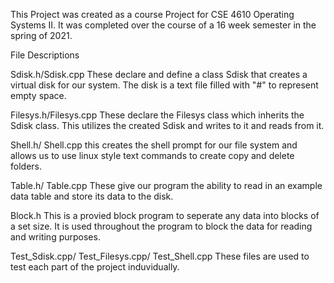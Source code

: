 This Project was created as a course Project for CSE 4610 Operating Systems II. It was completed over the course of a 16 week semester in the spring of 2021.

File Descriptions

Sdisk.h/Sdisk.cpp
These declare and define a class Sdisk that creates a virtual disk for our system. The disk is a text file filled with "#" to represent empty space.

Filesys.h/Filesys.cpp
These declare the Filesys class which inherits the Sdisk class. This utilizes the created Sdisk and writes to it and reads from it.

Shell.h/ Shell.cpp
this creates the shell prompt for our file system and allows us to use linux style text commands to create copy and delete folders.

Table.h/ Table.cpp
These give our program the ability to read in an example data table and store its data to the disk.

Block.h 
This is a provied block program to seperate any data into blocks of a set size. It is used throughout the program to block the data for reading and writing purposes.

Test_Sdisk.cpp/ Test_Filesys.cpp/ Test_Shell.cpp 
These files are used to test each part of the project induvidually.
